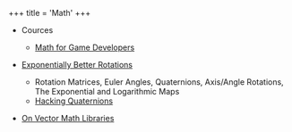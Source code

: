+++
title = 'Math'
+++

- Cources
  - [Math for Game Developers](https://www.youtube.com/playlist?list=PLW3Zl3wyJwWOpdhYedlD-yCB7WQoHf-My)

- [Exponentially Better Rotations](https://thenumbat.github.io/Exponential-Rotations/)
  - Rotation Matrices, Euler Angles, Quaternions, Axis/Angle Rotations, The Exponential and Logarithmic Maps
  - [Hacking Quaternions](http://number-none.com/product/Hacking%20Quaternions/)
- [On Vector Math Libraries](https://www.reedbeta.com/blog/on-vector-math-libraries/)
